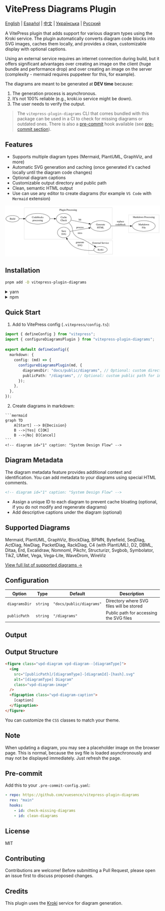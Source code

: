 # VitePress Diagrams Plugin

[English](README.md) | [Español](README.es.md) | [中文](README.zh.md) | [Українська](README.uk.md) | [Русский](README.ru.md)

A VitePress plugin that adds support for various diagram types using the Kroki service. The plugin automatically converts diagram code blocks into SVG images, caches them locally, and provides a clean, customizable display with optional captions.


Using an external service requires an internet connection during build, but it offers significant advantages over creating an image on the client (huge bundle and performance drop) and over creating an image on the server (complexity - mermaid requires puppeteer for this, for example).

The diagrams are meant to be generated at __DEV time__ because:

1. The generation process is asynchronous.
2. It’s not 100% reliable (e.g., kroki.io service might be down).
3. The user needs to verify the output.

> The `vitepress-plugin-diagrams` CLI that comes bundled with this package can be used in a CI to check for missing diagrams or outdated ones. There is also a [pre-commit](https://pre-commit.com) hook available (see [pre-commit section](#pre-commit)).

## Features

- Supports multiple diagram types (Mermaid, PlantUML, GraphViz, and more)
- Automatic SVG generation and caching (once generated it's cached locally until the diagram code changes)
- Optional diagram captions
- Customizable output directory and public path
- Clean, semantic HTML output
- Use can use any editor to create diagrams (for example `VS Code` with `Mermaid` extension)

![Diagram](./diag-1.svg)

## Installation

```bash
pnpm add -D vitepress-plugin-diagrams
```

<details>
<summary>yarn</summary>

```bash
yarn add -D vitepress-plugin-diagrams
```
</details>

<details>
<summary>npm</summary>

```bash
npm install --save-dev vitepress-plugin-diagrams
```
</details>

## Quick Start

1. Add to VitePress config (`.vitepress/config.ts`):

```ts
import { defineConfig } from "vitepress";
import { configureDiagramsPlugin } from "vitepress-plugin-diagrams";

export default defineConfig({
  markdown: {
    config: (md) => {
      configureDiagramsPlugin(md, {
        diagramsDir: "docs/public/diagrams", // Optional: custom directory for SVG files
        publicPath: "/diagrams", // Optional: custom public path for images
      });
    },
  },
});
```

2. Create diagrams in markdown:

````
```mermaid
graph TD
    A[Start] --> B{Decision}
    B -->|Yes| C[OK]
    B -->|No| D[Cancel]
```
<!-- diagram id="1" caption: "System Design Flow" -->
````

## Diagram Metadata

The diagram metadata feature provides additional context and identification. You can add metadata to your diagrams using special HTML comments.

```html
<!-- diagram id="1" caption: "System Design Flow" -->
```

- Assign a unique ID to each diagram to prevent cache bloating (optional, if you do not modify and regenerate diagrams)
- Add descriptive captions under the diagram (optional)

## Supported Diagrams

Mermaid, PlantUML, GraphViz, BlockDiag, BPMN, Bytefield, SeqDiag, ActDiag, NwDiag, PacketDiag, RackDiag, C4 (with PlantUML), D2, DBML, Ditaa, Erd, Excalidraw, Nomnoml, Pikchr, Structurizr, Svgbob, Symbolator, TikZ, UMlet, Vega, Vega-Lite, WaveDrom, WireViz

[View full list of supported diagrams →](https://kroki.io/#support)

## Configuration

| Option        | Type     | Default                  | Description                              |
|---------------|----------|--------------------------|------------------------------------------|
| `diagramsDir` | `string` | `"docs/public/diagrams"` | Directory where SVG files will be stored |
| `publicPath`  | `string` | `"/diagrams"`            | Public path for accessing the SVG files  |

## Output

## Output Structure

```html
<figure class="vpd-diagram vpd-diagram--[diagramType]">
  <img 
    src="[publicPath]/[diagramType]-[diagramId]-[hash].svg" 
    alt="[diagramType] Diagram" 
    class="vpd-diagram-image"
  />
  <figcaption class="vpd-diagram-caption">
    [caption]
  </figcaption>
</figure>
```

You can customize the `CSS` classes to match your theme.

## Note

When updating a diagram, you may see a placeholder image on the browser page. This is normal, because the svg file is loaded asynchronously and may not be displayed immediately. Just refresh the page.

## Pre-commit

Add this to your `.pre-commit-config.yaml`:

```yaml
- repo: https://github.com/vuesence/vitepress-plugin-diagrams
  rev: "main"
  hooks:
    - id: check-missing-diagrams
    - id: clean-diagrams
```

## License

MIT

## Contributing

Contributions are welcome! Before submitting a Pull Request, please open an issue first to discuss proposed changes.

## Credits

This plugin uses the [Kroki](https://kroki.io/) service for diagram generation.
